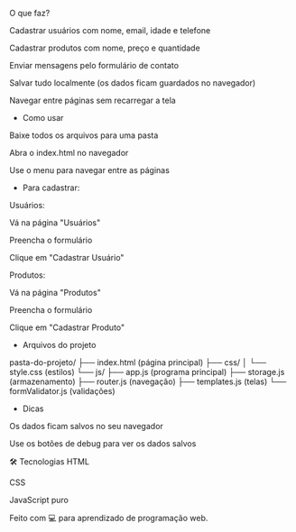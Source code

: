 O que faz?

Cadastrar usuários com nome, email, idade e telefone

Cadastrar produtos com nome, preço e quantidade

Enviar mensagens pelo formulário de contato

Salvar tudo localmente (os dados ficam guardados no navegador)

Navegar entre páginas sem recarregar a tela

- Como usar
  
Baixe todos os arquivos para uma pasta

Abra o index.html no navegador

Use o menu para navegar entre as páginas

- Para cadastrar:
  
Usuários:

Vá na página "Usuários"

Preencha o formulário

Clique em "Cadastrar Usuário"

Produtos:

Vá na página "Produtos"

Preencha o formulário

Clique em "Cadastrar Produto"

- Arquivos do projeto

pasta-do-projeto/
├── index.html          (página principal)
├── css/
│   └── style.css      (estilos)
└── js/
    ├── app.js         (programa principal)
    ├── storage.js     (armazenamento)
    ├── router.js      (navegação)
    ├── templates.js   (telas)
    └── formValidator.js (validações)
    
- Dicas
  
Os dados ficam salvos no seu navegador

Use os botões de debug para ver os dados salvos

🛠️ Tecnologias
HTML

CSS

JavaScript puro

Feito com 💻 para aprendizado de programação web.
